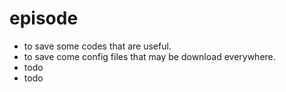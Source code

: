 # episode

- to save some codes that are useful.
- to save come config files that may be download everywhere.
- todo
- todo
